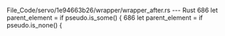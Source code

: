 File_Code/servo/1e94663b26/wrapper/wrapper_after.rs --- Rust
686         let parent_element = if pseudo.is_some() {                                                                                                       686         let parent_element = if pseudo.is_none() {

